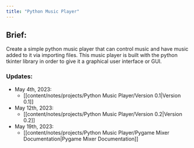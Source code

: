```yaml
---
title: "Python Music Player"
---
```


## Brief:

Create a simple python music player that can control music and have music added to it via importing files. This music player is built with the python tkinter library in order to give it a graphical user interface or GUI.

### Updates:
- May 4th, 2023:
	- [[content/notes/projects/Python Music Player/Version 0.1|Version 0.1]]
- May 12th, 2023:
	- [[content/notes/projects/Python Music Player/Version 0.2|Version 0.2]]
- May 19th, 2023:
	- [[content/notes/projects/Python Music Player/Pygame Mixer Documentation|Pygame Mixer Documentation]]